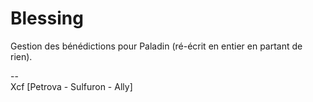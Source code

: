 # Blessing
Gestion des bénédictions pour Paladin (ré-écrit en entier en partant de rien).  
  
--  
Xcf [Petrova - Sulfuron - Ally]  
